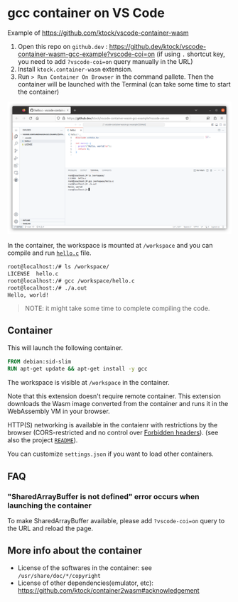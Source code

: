 # gcc container on VS Code

Example of https://github.com/ktock/vscode-container-wasm

1. Open this repo on `github.dev` : https://github.dev/ktock/vscode-container-wasm-gcc-example?vscode-coi=on (if using `.` shortcut key, you need to add `?vscode-coi=on` query manually in the URL)
2. Install `ktock.container-wasm` extension.
3. Run `> Run Container On Browser` in the command pallete. Then the container will be launched with the Terminal (can take some time to start the container)

![Container on browser](./docs/vscode-container-wasm-gcc.png)

In the container, the workspace is mounted at `/workspace` and you can compile and run [`hello.c`](./hello.c) file.

```console
root@localhost:/# ls /workspace/
LICENSE  hello.c
root@localhost:/# gcc /workspace/hello.c
root@localhost:/# ./a.out
Hello, world!
```

> NOTE: it might take some time to complete compiling the code.

## Container

This will launch the following container.

```dockerfile
FROM debian:sid-slim
RUN apt-get update && apt-get install -y gcc
```

The workspace is visible at `/workspace` in the container.

Note that this extension doesn't require remote container.
This extension downloads the Wasm image converted from the container and runs it in the WebAssembly VM in your browser.

HTTP(S) networking is available in the contaienr with restrictions by the browser (CORS-restricted and no control over [Forbidden headers](https://developer.mozilla.org/en-US/docs/Glossary/Forbidden_header_name)). (see also the project [`README`](../README.md)).

You can customize `settings.json` if you want to load other containers.

## FAQ

### "SharedArrayBuffer is not defined" error occurs when launching the container

To make SharedArrayBuffer available, please add `?vscode-coi=on` query to the URL and reload the page.

## More info about the container

- License of the softwares in the container: see `/usr/share/doc/*/copyright`
- License of other dependencies(emulator, etc): https://github.com/ktock/container2wasm#acknowledgement

